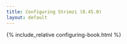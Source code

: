 ```yaml
---
title: Configuring Strimzi (0.45.0)
layout: default
---
```


{% include_relative configuring-book.html %}
